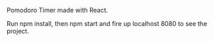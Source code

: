 Pomodoro Timer made with React. 

Run npm install, then npm start and fire up localhost 8080 to see the project.

